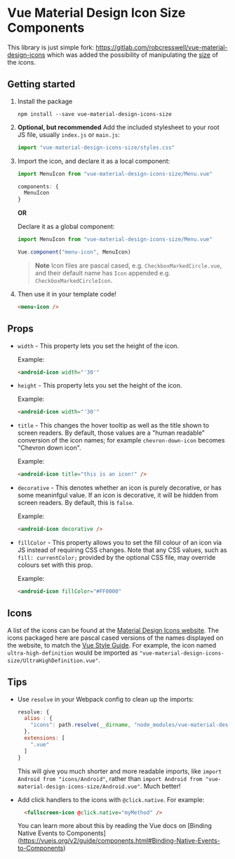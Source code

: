 # Vue Material Design Icon Size Components

This library is just simple fork: https://gitlab.com/robcresswell/vue-material-design-icons
which was added the possibility of manipulating the [size](#props) of the icons.



## Getting started

1. Install the package

    ```console
    npm install --save vue-material-design-icons-size
    ```

2. **Optional, but recommended** Add the included stylesheet to your root JS
   file, usually `index.js` or `main.js`:

    ```javascript
    import "vue-material-design-icons-size/styles.css"
    ```

3. Import the icon, and declare it as a local component:

    ```javascript
    import MenuIcon from "vue-material-design-icons-size/Menu.vue"

    components: {
      MenuIcon
    }
    ```

    **OR**

    Declare it as a global component:

    ```javascript
    import MenuIcon from "vue-material-design-icons-size/Menu.vue"

    Vue.component("menu-icon", MenuIcon)
    ```

    > **Note** Icon files are pascal cased, e.g. `CheckboxMarkedCircle.vue`, and
    > their default name has `Icon` appended e.g. `CheckboxMarkedCircleIcon`.

4. Then use it in your template code!

    ```html
    <menu-icon />
    ```

## Props

* `width` - This property lets you set the height of the icon.

    Example:

    ```html
    <android-icon width="'30'"
    ```
* `height` - This property lets you set the height of the icon.

    Example:

    ```html
    <android-icon width="'30'"
    ```

* `title` - This changes the hover tooltip as well as the title shown to screen
  readers. By default, those values are a "human readable" conversion of the
  icon names; for example `chevron-down-icon` becomes "Chevron down icon".

    Example:

    ```html
    <android-icon title="this is an icon!" />
    ```
   
* `decorative` - This denotes whether an icon is purely decorative, or has some
  meaninfgul value. If an icon is decorative, it will be hidden from screen
  readers. By default, this is `false`.

    Example:

    ```html
    <android-icon decorative />
    ```

* `fillColor` - This property allows you to set the fill colour of an icon via
  JS instead of requiring CSS changes. Note that any CSS values, such as
  `fill: currentColor;` provided by the optional CSS file, may override colours
  set with this prop.

    Example:

    ```html
    <android-icon fillColor="#FF0000"
    ```

## Icons

A list of the icons can be found at the
[Material Design Icons website](https://materialdesignicons.com/
"Material Design Icons website"). The icons packaged here are pascal cased
versions of the names displayed on the website, to match the
[Vue Style Guide](https://vuejs.org/v2/style-guide/). For example, the icon
named `ultra-high-definition` would be imported as
`"vue-material-design-icons-size/UltraHighDefinition.vue"`.

## Tips

- Use `resolve` in your Webpack config to clean up the imports:

    ```javascript
    resolve: {
      alias : {
        "icons": path.resolve(__dirname, "node_modules/vue-material-design-icons-size")
      },
      extensions: [
        ".vue"
      ]
    }
    ```

    This will give you much shorter and more readable imports, like
    `import Android from "icons/Android"`, rather than
    `import Android from "vue-material-design-icons-size/Android.vue"`. Much better!

- Add click handlers to the icons with `@click.native`. For example:

    ```html
      <fullscreen-icon @click.native="myMethod" />
    ```

    You can learn more about this by reading the Vue docs on 
    [Binding Native Events to Components]
    (https://vuejs.org/v2/guide/components.html#Binding-Native-Events-to-Components)

